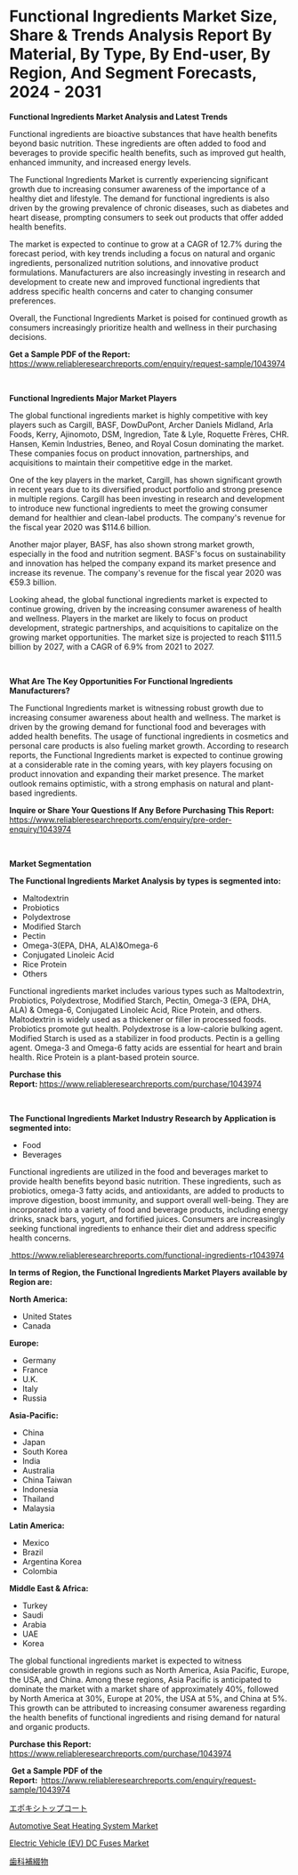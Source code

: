 <p><h1>Functional Ingredients Market Size, Share & Trends Analysis Report By Material, By Type, By End-user, By Region, And Segment Forecasts, 2024 - 2031</h1></p><p><strong>Functional Ingredients Market Analysis and Latest Trends</strong></p>
<p><p>Functional ingredients are bioactive substances that have health benefits beyond basic nutrition. These ingredients are often added to food and beverages to provide specific health benefits, such as improved gut health, enhanced immunity, and increased energy levels.</p><p>The Functional Ingredients Market is currently experiencing significant growth due to increasing consumer awareness of the importance of a healthy diet and lifestyle. The demand for functional ingredients is also driven by the growing prevalence of chronic diseases, such as diabetes and heart disease, prompting consumers to seek out products that offer added health benefits.</p><p>The market is expected to continue to grow at a CAGR of 12.7% during the forecast period, with key trends including a focus on natural and organic ingredients, personalized nutrition solutions, and innovative product formulations. Manufacturers are also increasingly investing in research and development to create new and improved functional ingredients that address specific health concerns and cater to changing consumer preferences.</p><p>Overall, the Functional Ingredients Market is poised for continued growth as consumers increasingly prioritize health and wellness in their purchasing decisions.</p></p>
<p><strong>Get a Sample PDF of the Report:&nbsp;</strong> <a href="https://www.reliableresearchreports.com/enquiry/request-sample/1043974">https://www.reliableresearchreports.com/enquiry/request-sample/1043974</a></p>
<p>&nbsp;</p>
<p><strong>Functional Ingredients Major Market Players</strong></p>
<p><p>The global functional ingredients market is highly competitive with key players such as Cargill, BASF, DowDuPont, Archer Daniels Midland, Arla Foods, Kerry, Ajinomoto, DSM, Ingredion, Tate & Lyle, Roquette Frères, CHR. Hansen, Kemin Industries, Beneo, and Royal Cosun dominating the market. These companies focus on product innovation, partnerships, and acquisitions to maintain their competitive edge in the market.</p><p>One of the key players in the market, Cargill, has shown significant growth in recent years due to its diversified product portfolio and strong presence in multiple regions. Cargill has been investing in research and development to introduce new functional ingredients to meet the growing consumer demand for healthier and clean-label products. The company's revenue for the fiscal year 2020 was $114.6 billion.</p><p>Another major player, BASF, has also shown strong market growth, especially in the food and nutrition segment. BASF's focus on sustainability and innovation has helped the company expand its market presence and increase its revenue. The company's revenue for the fiscal year 2020 was €59.3 billion.</p><p>Looking ahead, the global functional ingredients market is expected to continue growing, driven by the increasing consumer awareness of health and wellness. Players in the market are likely to focus on product development, strategic partnerships, and acquisitions to capitalize on the growing market opportunities. The market size is projected to reach $111.5 billion by 2027, with a CAGR of 6.9% from 2021 to 2027.</p></p>
<p>&nbsp;</p>
<p><strong>What Are The Key Opportunities For Functional Ingredients Manufacturers?</strong></p>
<p><p>The Functional Ingredients market is witnessing robust growth due to increasing consumer awareness about health and wellness. The market is driven by the growing demand for functional food and beverages with added health benefits. The usage of functional ingredients in cosmetics and personal care products is also fueling market growth. According to research reports, the Functional Ingredients market is expected to continue growing at a considerable rate in the coming years, with key players focusing on product innovation and expanding their market presence. The market outlook remains optimistic, with a strong emphasis on natural and plant-based ingredients.</p></p>
<p><strong>Inquire or Share Your Questions If Any Before Purchasing This Report:</strong> <a href="https://www.reliableresearchreports.com/enquiry/pre-order-enquiry/1043974">https://www.reliableresearchreports.com/enquiry/pre-order-enquiry/1043974</a></p>
<p>&nbsp;</p>
<p><strong>Market Segmentation</strong></p>
<p><strong>The Functional Ingredients Market Analysis by types is segmented into:</strong></p>
<p><ul><li>Maltodextrin</li><li>Probiotics</li><li>Polydextrose</li><li>Modified Starch</li><li>Pectin</li><li>Omega-3(EPA, DHA, ALA)&Omega-6</li><li>Conjugated Linoleic Acid</li><li>Rice Protein</li><li>Others</li></ul></p>
<p><p>Functional ingredients market includes various types such as Maltodextrin, Probiotics, Polydextrose, Modified Starch, Pectin, Omega-3 (EPA, DHA, ALA) & Omega-6, Conjugated Linoleic Acid, Rice Protein, and others. Maltodextrin is widely used as a thickener or filler in processed foods. Probiotics promote gut health. Polydextrose is a low-calorie bulking agent. Modified Starch is used as a stabilizer in food products. Pectin is a gelling agent. Omega-3 and Omega-6 fatty acids are essential for heart and brain health. Rice Protein is a plant-based protein source.</p></p>
<p><strong>Purchase this Report:&nbsp;</strong><a href="https://www.reliableresearchreports.com/purchase/1043974">https://www.reliableresearchreports.com/purchase/1043974</a></p>
<p>&nbsp;</p>
<p><strong>The Functional Ingredients Market Industry Research by Application is segmented into:</strong></p>
<p><ul><li>Food</li><li>Beverages</li></ul></p>
<p><p>Functional ingredients are utilized in the food and beverages market to provide health benefits beyond basic nutrition. These ingredients, such as probiotics, omega-3 fatty acids, and antioxidants, are added to products to improve digestion, boost immunity, and support overall well-being. They are incorporated into a variety of food and beverage products, including energy drinks, snack bars, yogurt, and fortified juices. Consumers are increasingly seeking functional ingredients to enhance their diet and address specific health concerns.</p></p>
<p><a href="https://www.reliableresearchreports.com/functional-ingredients-r1043974">&nbsp;https://www.reliableresearchreports.com/functional-ingredients-r1043974</a></p>
<p><strong>In terms of Region, the Functional Ingredients Market Players available by Region are:</strong></p>
<p>
    <p> <strong> North America: </strong>
        <ul>
            <li>United States</li>
            <li>Canada</li>
        </ul>
        </p> 
    <p> <strong> Europe: </strong>
        <ul>
            <li>Germany</li>
            <li>France</li>
            <li>U.K.</li>
            <li>Italy</li>
            <li>Russia</li>
        </ul>
        </p> 
    <p> <strong> Asia-Pacific: </strong>
        <ul>
            <li>China</li>
            <li>Japan</li>
            <li>South Korea</li>
            <li>India</li>
            <li>Australia</li>
            <li>China Taiwan</li>
            <li>Indonesia</li>
            <li>Thailand</li>
            <li>Malaysia</li>
        </ul>
        </p> 
    <p> <strong> Latin America: </strong>
        <ul>
            <li>Mexico</li>
            <li>Brazil</li>
            <li>Argentina Korea</li>
            <li>Colombia</li>
        </ul>
        </p> 
    <p> <strong> Middle East & Africa: </strong>
        <ul>
            <li>Turkey</li>
            <li>Saudi</li>
            <li>Arabia</li>
            <li>UAE</li>
            <li>Korea</li>
        </ul>
    </p>
    </p>
<p><p>The global functional ingredients market is expected to witness considerable growth in regions such as North America, Asia Pacific, Europe, the USA, and China. Among these regions, Asia Pacific is anticipated to dominate the market with a market share of approximately 40%, followed by North America at 30%, Europe at 20%, the USA at 5%, and China at 5%. This growth can be attributed to increasing consumer awareness regarding the health benefits of functional ingredients and rising demand for natural and organic products.</p></p>
<p><strong>Purchase this Report: </strong><a href="https://www.reliableresearchreports.com/purchase/1043974">https://www.reliableresearchreports.com/purchase/1043974</a></p>
<p>&nbsp;<strong>Get a Sample PDF of the Report:&nbsp;&nbsp;</strong><a href="https://www.reliableresearchreports.com/enquiry/request-sample/1043974">https://www.reliableresearchreports.com/enquiry/request-sample/1043974</a></p>
<p><strong></strong></p>
<p><p><a href="https://github.com/luffiazaza/Market-Research-Report-List-1/blob/main/361998817685.md">エポキシトップコート</a></p><p><a href="https://issuu.com/reportprime-2/docs/automotive-seat-heating-system-market-size-2030.pp">Automotive Seat Heating System Market</a></p><p><a href="https://issuu.com/reportprime-2/docs/electric-vehicle-ev-dc-fuses-market-size-2030.pptx">Electric Vehicle (EV) DC Fuses Market</a></p><p><a href="https://github.com/avbqbctihcbe2/Market-Research-Report-List-1/blob/main/362265617684.md">歯科補綴物</a></p></p>